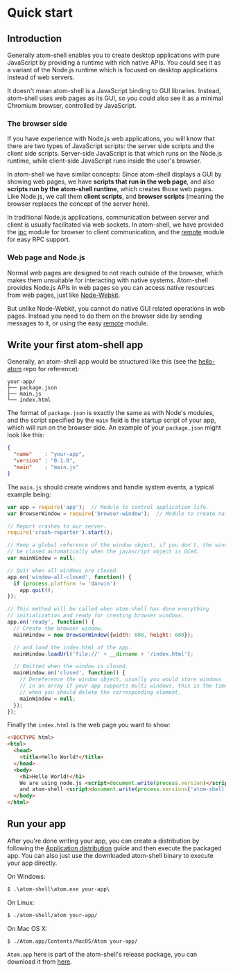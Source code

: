 # Quick start

## Introduction

Generally atom-shell enables you to create desktop applications with pure
JavaScript by providing a runtime with rich native APIs. You could see it as
a variant of the Node.js runtime which is focused on desktop applications
instead of web servers.

It doesn't mean atom-shell is a JavaScript binding to GUI libraries. Instead,
atom-shell uses web pages as its GUI, so you could also see it as a minimal Chromium
browser, controlled by JavaScript.

### The browser side

If you have experience with Node.js web applications, you will know that there
are two types of JavaScript scripts: the server side scripts and the client side
scripts. Server-side JavaScript is that which runs on the Node.js
runtime, while client-side JavaScript runs inside the user's browser.

In atom-shell we have similar concepts: Since atom-shell displays a GUI by showing
web pages, we have **scripts that run in the web page**, and also **scripts run by the atom-shell runtime**, which creates those web pages.
Like Node.js, we call them **client scripts**, and **browser scripts** (meaning the browser replaces the concept of the server here).

In traditional Node.js applications, communication between server and
client is usually facilitated via web sockets. In atom-shell, we have provided
the [ipc](../api/ipc-renderer.md) module for browser to client
communication, and the [remote](../api/remote.md) module for easy RPC
support.

### Web page and Node.js

Normal web pages are designed to not reach outside of the browser, which makes them
unsuitable for interacting with native systems. Atom-shell provides Node.js APIs
in web pages so you can access native resources from web pages, just like
[Node-Webkit](https://github.com/rogerwang/node-webkit).

But unlike Node-Webkit, you cannot do native GUI related operations in web
pages. Instead you need to do them on the browser side by sending messages to it, or
using the easy [remote](../api/remote.md) module.


## Write your first atom-shell app

Generally, an atom-shell app would be structured like this (see the   [hello-atom](https://github.com/dougnukem/hello-atom) repo for reference):

```text
your-app/
├── package.json
├── main.js
└── index.html
```

The format of `package.json` is exactly the same as with Node's modules, and the
script specified by the `main` field is the startup script of your app, which
will run on the browser side. An example of your `package.json` might look like
this:

```json
{
  "name"    : "your-app",
  "version" : "0.1.0",
  "main"    : "main.js"
}
```

The `main.js` should create windows and handle system events, a typical
example being:

```javascript
var app = require('app');  // Module to control application life.
var BrowserWindow = require('browser-window');  // Module to create native browser window.

// Report crashes to our server.
require('crash-reporter').start();

// Keep a global reference of the window object, if you don't, the window will
// be closed automatically when the javascript object is GCed.
var mainWindow = null;

// Quit when all windows are closed.
app.on('window-all-closed', function() {
  if (process.platform != 'darwin')
    app.quit();
});

// This method will be called when atom-shell has done everything
// initialization and ready for creating browser windows.
app.on('ready', function() {
  // Create the browser window.
  mainWindow = new BrowserWindow({width: 800, height: 600});

  // and load the index.html of the app.
  mainWindow.loadUrl('file://' + __dirname + '/index.html');

  // Emitted when the window is closed.
  mainWindow.on('closed', function() {
    // Dereference the window object, usually you would store windows
    // in an array if your app supports multi windows, this is the time
    // when you should delete the corresponding element.
    mainWindow = null;
  });
});
```

Finally the `index.html` is the web page you want to show:

```html
<!DOCTYPE html>
<html>
  <head>
    <title>Hello World!</title>
  </head>
  <body>
    <h1>Hello World!</h1>
    We are using node.js <script>document.write(process.version)</script>
    and atom-shell <script>document.write(process.versions['atom-shell'])</script>.
  </body>
</html>
```

## Run your app

After you're done writing your app, you can create a distribution by
following the [Application distribution](./application-distribution.md) guide
and then execute the packaged app. 
You can also just use the downloaded atom-shell binary to execute your app directly.

On Windows:

```cmd
$ .\atom-shell\atom.exe your-app\
```

On Linux:

```bash
$ ./atom-shell/atom your-app/
```

On Mac OS X:

```bash
$ ./Atom.app/Contents/MacOS/Atom your-app/
```

`Atom.app` here is part of the atom-shell's release package, you can download it from [here](https://github.com/atom/atom-shell/releases).
